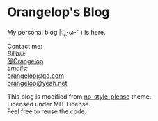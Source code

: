 # Orangelop's Blog

My personal blog |ू･ω･` ) is here. 
 
Contact me:  
*Bilibili:*  
[@Orangelop](https://space.bilibili.com/54818676)  
*emails:*  
[orangelop@qq.com](mailto://orangelop@qq.com)  
[orangelop@yeah.net](mailto://orangelop@yeah.net)  

This blog is modified from [no-style-please](https://github.com/riggraz/no-style-please) theme.  
Licensed under MIT License.  
Feel free to reuse the code.

